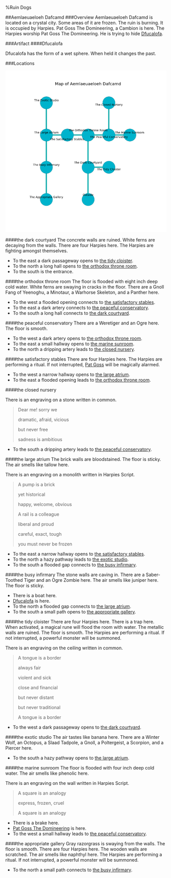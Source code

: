 %Ruin Dogs

##Aemlaeuaeloeh Dafcamd
###Overview
Aemlaeuaeloeh Dafcamd is located on a crystal city. Some areas of it are frozen. The ruin is burning. It is occupied by Harpies. <a name="Pat-Goss-The-Domineering"></a>Pat Goss The Domineering, a Cambion is here. The Harpies worship Pat Goss The Domineering. He  is trying to hide [Dfucalofa](#Dfucalofa). 



###Artifact
####<a name="Dfucalofa"></a>Dfucalofa


Dfucalofa has the form of a wet sphere. When held it changes the past. 





###Locations


![](../v2/images/Aemlaeuaeloeh-Dafcamd.png)

####<a name="the-dark-courtyard"></a>the dark courtyard
The concrete walls are ruined. White ferns are decaying from the walls. There are four Harpies here. The Harpies are fighting amongst themselves. 



* To the east a dark passageway opens to [the tidy cloister](#the-tidy-cloister).
* To the north a long hall opens to [the orthodox throne room](#the-orthodox-throne-room).
* To the south is the entrance.


####<a name="the-orthodox-throne-room"></a>the orthodox throne room
The floor is flooded with eight inch deep cold water. White ferns are swaying in cracks in the floor. There are a Gnoll Fang of Yeenoghu, a Minotaur, a Warhorse Skeleton, and a Panther here. 



* To the west a flooded opening connects to [the satisfactory stables](#the-satisfactory-stables).
* To the east a dark artery connects to [the peaceful conservatory](#the-peaceful-conservatory).
* To the south a long hall connects to [the dark courtyard](#the-dark-courtyard).


####<a name="the-peaceful-conservatory"></a>the peaceful conservatory
There are a Weretiger and an Ogre here. The floor is smooth. 



* To the west a dark artery opens to [the orthodox throne room](#the-orthodox-throne-room).
* To the east a small hallway opens to [the marine sunroom](#the-marine-sunroom).
* To the north a dripping artery leads to [the closed nursery](#the-closed-nursery).


####<a name="the-satisfactory-stables"></a>the satisfactory stables
There are four Harpies here. The Harpies are performing a ritual. If not interrupted, [Pat Goss](#Pat-Goss) will be magically alarmed. 



* To the west a narrow hallway opens to [the large atrium](#the-large-atrium).
* To the east a flooded opening leads to [the orthodox throne room](#the-orthodox-throne-room).


####<a name="the-closed-nursery"></a>the closed nursery


There is an engraving on a stone written in common. 

> Dear me! sorry we
>
> dramatic, afraid, vicious
>
> but never free
>
> sadness is ambitious
>


* To the south a dripping artery leads to [the peaceful conservatory](#the-peaceful-conservatory).


####<a name="the-large-atrium"></a>the large atrium
The brick walls are bloodstained. The floor is sticky. The air smells like tallow here. 

There is an engraving on a monolith written in Harpies Script. 

> A pump is a brick
>
> yet historical
>
> happy, welcome, obvious
>
> A rail is a colleague
>
> liberal and proud
>
> careful, exact, tough
>
> you must never be frozen
>


* To the east a narrow hallway opens to [the satisfactory stables](#the-satisfactory-stables).
* To the north a hazy pathway leads to [the exotic studio](#the-exotic-studio).
* To the south a flooded gap connects to [the busy infirmary](#the-busy-infirmary).


####<a name="the-busy-infirmary"></a>the busy infirmary
The stone walls are caving in. There are a Saber-Toothed Tiger and an Ogre Zombie here. The air smells like juniper here. The floor is sticky. 



* There is a boat here.
* [Dfucalofa](#Dfucalofa) is here.
* To the north a flooded gap connects to [the large atrium](#the-large-atrium).
* To the south a small path opens to [the appropriate gallery](#the-appropriate-gallery).


####<a name="the-tidy-cloister"></a>the tidy cloister
There are four Harpies here. There is a trap here. When activated, a magical rune will flood the room with water. The metallic walls are ruined. The floor is smooth. The Harpies are performing a ritual. If not interrupted, a powerful monster will be summoned. 

There is an engraving on the ceiling written in common. 

> A tongue is a border
>
> always fair
>
> violent and sick
>
> close and financial
>
> but never distant
>
> but never traditional
>
> A tongue is a border
>


* To the west a dark passageway opens to [the dark courtyard](#the-dark-courtyard).


####<a name="the-exotic-studio"></a>the exotic studio
The air tastes like banana here. There are a Winter Wolf, an Octopus, a Slaad Tadpole, a Gnoll, a Poltergeist, a Scorpion, and a Piercer here. 



* To the south a hazy pathway opens to [the large atrium](#the-large-atrium).


####<a name="the-marine-sunroom"></a>the marine sunroom
The floor is flooded with four inch deep cold water. The air smells like phenolic here. 

There is an engraving on the wall written in Harpies Script. 

> A square is an analogy
>
> express, frozen, cruel
>
> A square is an analogy
>


* There is a brake here.
* [Pat Goss The Domineering](#Pat-Goss-The-Domineering) is here.
* To the west a small hallway leads to [the peaceful conservatory](#the-peaceful-conservatory).


####<a name="the-appropriate-gallery"></a>the appropriate gallery
Gray razorgrass is swaying from the walls. The floor is smooth. There are four Harpies here. The wooden walls are scratched. The air smells like naphthyl here. The Harpies are performing a ritual. If not interrupted, a powerful monster will be summoned. 



* To the north a small path connects to [the busy infirmary](#the-busy-infirmary).


